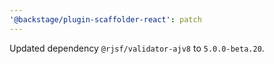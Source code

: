 ```yaml
---
'@backstage/plugin-scaffolder-react': patch
---
```


Updated dependency `@rjsf/validator-ajv8` to `5.0.0-beta.20`.
